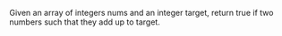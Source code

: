 Given an array of integers nums and an integer target, return true if two numbers such that they add up to target.
